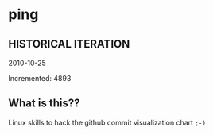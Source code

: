 # ping

## HISTORICAL ITERATION
2010-10-25

Incremented: 4893

## What is this?? 
Linux skills to hack the github commit visualization chart `;-)`
